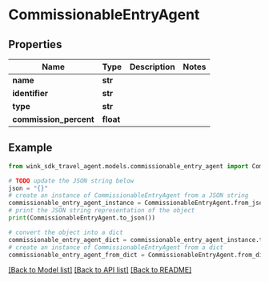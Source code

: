 # CommissionableEntryAgent


## Properties

Name | Type | Description | Notes
------------ | ------------- | ------------- | -------------
**name** | **str** |  | 
**identifier** | **str** |  | 
**type** | **str** |  | 
**commission_percent** | **float** |  | 

## Example

```python
from wink_sdk_travel_agent.models.commissionable_entry_agent import CommissionableEntryAgent

# TODO update the JSON string below
json = "{}"
# create an instance of CommissionableEntryAgent from a JSON string
commissionable_entry_agent_instance = CommissionableEntryAgent.from_json(json)
# print the JSON string representation of the object
print(CommissionableEntryAgent.to_json())

# convert the object into a dict
commissionable_entry_agent_dict = commissionable_entry_agent_instance.to_dict()
# create an instance of CommissionableEntryAgent from a dict
commissionable_entry_agent_from_dict = CommissionableEntryAgent.from_dict(commissionable_entry_agent_dict)
```
[[Back to Model list]](../README.md#documentation-for-models) [[Back to API list]](../README.md#documentation-for-api-endpoints) [[Back to README]](../README.md)


